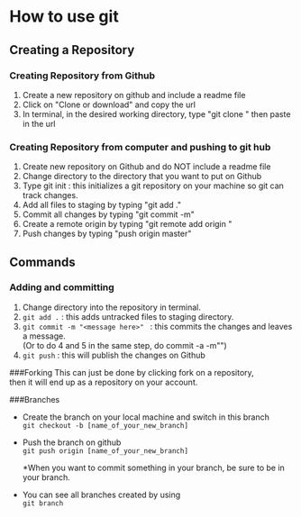 # How to use git

## Creating a Repository 

### Creating Repository from Github

1. Create a new repository on github and include a readme file
2. Click on "Clone or download" and copy the url
3. In terminal, in the desired working directory, type "git clone " then paste in the url

### Creating Repository from computer and pushing to git hub

1. Create new repository on Github and do NOT include a readme file
2. Change directory to the directory that you want to put on Github
3. Type git init : this initializes a git repository on your machine so git can track changes.
4. Add all files to staging by typing "git add ."
5. Commit all changes by typing "git commit -m"
6. Create a remote origin by typing "git remote add origin <url goes here>"
7. Push changes by typing "push origin master"

## Commands

### Adding and committing 
1. Change directory into the repository in terminal.		
2. `git add .` : this adds untracked files to staging directory.		
3. `git commit -m "<message here>" ` : this commits the changes and leaves a message.  		
  (Or to do 4 and 5 in the same step, do commit -a -m"")		
4. `git push` : this will publish the changes on Github		

###Forking
This can just be done by clicking fork on a repository,  
then it will end up as a repository on your account.

###Branches
- Create the branch on your local machine and switch in this branch  
  `git checkout -b [name_of_your_new_branch]`  
- Push the branch on github  
  `git push origin [name_of_your_new_branch]` 
    
  *When you want to commit something in your branch, be sure to be in your branch.  
  
- You can see all branches created by using  
  `git branch`  




